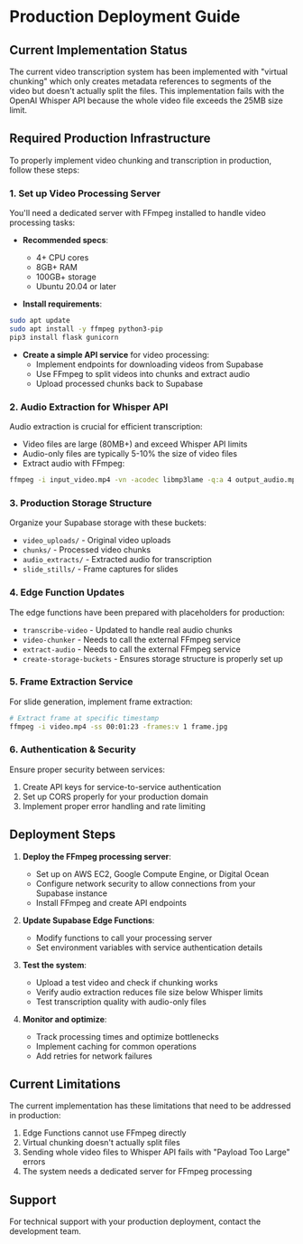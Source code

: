 
# Production Deployment Guide

## Current Implementation Status

The current video transcription system has been implemented with "virtual chunking" which only creates metadata references to segments of the video but doesn't actually split the files. This implementation fails with the OpenAI Whisper API because the whole video file exceeds the 25MB size limit.

## Required Production Infrastructure

To properly implement video chunking and transcription in production, follow these steps:

### 1. Set up Video Processing Server

You'll need a dedicated server with FFmpeg installed to handle video processing tasks:

- **Recommended specs**: 
  - 4+ CPU cores
  - 8GB+ RAM
  - 100GB+ storage
  - Ubuntu 20.04 or later

- **Install requirements**:
```bash
sudo apt update
sudo apt install -y ffmpeg python3-pip
pip3 install flask gunicorn
```

- **Create a simple API service** for video processing:
  - Implement endpoints for downloading videos from Supabase
  - Use FFmpeg to split videos into chunks and extract audio
  - Upload processed chunks back to Supabase

### 2. Audio Extraction for Whisper API

Audio extraction is crucial for efficient transcription:

- Video files are large (80MB+) and exceed Whisper API limits
- Audio-only files are typically 5-10% the size of video files
- Extract audio with FFmpeg:
```bash
ffmpeg -i input_video.mp4 -vn -acodec libmp3lame -q:a 4 output_audio.mp3
```

### 3. Production Storage Structure

Organize your Supabase storage with these buckets:

- `video_uploads/` - Original video uploads
- `chunks/` - Processed video chunks
- `audio_extracts/` - Extracted audio for transcription
- `slide_stills/` - Frame captures for slides

### 4. Edge Function Updates

The edge functions have been prepared with placeholders for production:

- `transcribe-video` - Updated to handle real audio chunks
- `video-chunker` - Needs to call the external FFmpeg service
- `extract-audio` - Needs to call the external FFmpeg service
- `create-storage-buckets` - Ensures storage structure is properly set up

### 5. Frame Extraction Service

For slide generation, implement frame extraction:

```bash
# Extract frame at specific timestamp
ffmpeg -i video.mp4 -ss 00:01:23 -frames:v 1 frame.jpg
```

### 6. Authentication & Security

Ensure proper security between services:

1. Create API keys for service-to-service authentication
2. Set up CORS properly for your production domain
3. Implement proper error handling and rate limiting

## Deployment Steps

1. **Deploy the FFmpeg processing server**:
   - Set up on AWS EC2, Google Compute Engine, or Digital Ocean
   - Configure network security to allow connections from your Supabase instance
   - Install FFmpeg and create API endpoints

2. **Update Supabase Edge Functions**:
   - Modify functions to call your processing server
   - Set environment variables with service authentication details

3. **Test the system**:
   - Upload a test video and check if chunking works
   - Verify audio extraction reduces file size below Whisper limits
   - Test transcription quality with audio-only files

4. **Monitor and optimize**:
   - Track processing times and optimize bottlenecks
   - Implement caching for common operations
   - Add retries for network failures

## Current Limitations

The current implementation has these limitations that need to be addressed in production:

1. Edge Functions cannot use FFmpeg directly
2. Virtual chunking doesn't actually split files
3. Sending whole video files to Whisper API fails with "Payload Too Large" errors
4. The system needs a dedicated server for FFmpeg processing

## Support

For technical support with your production deployment, contact the development team.

